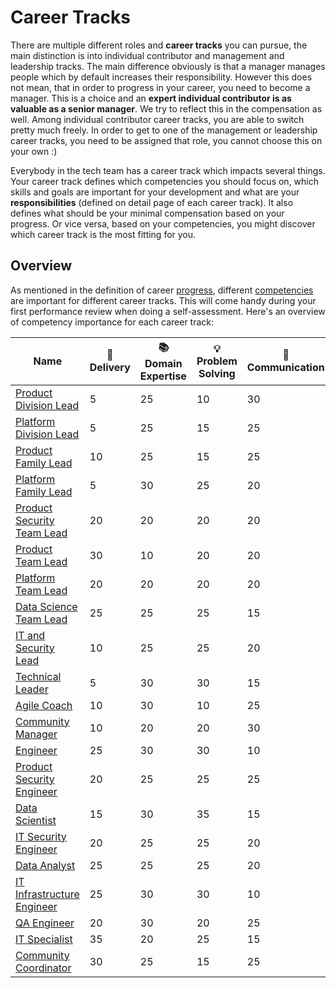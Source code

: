 # Career Tracks

There are multiple different roles and **career tracks** you can pursue, the main distinction is into individual contributor and management and leadership tracks. The main difference obviously is that a manager manages people which by default increases their responsibility. However this does not mean, that in order to progress in your career, you need to become a manager. This is a choice and an **expert individual contributor is as valuable as a senior manager**. We try to reflect this in the compensation as well. Among individual contributor career tracks, you are able to switch pretty much freely. In order to get to one of the management or leadership career tracks, you need to be assigned that role, you cannot choose this on your own :)

Everybody in the tech team has a career track which impacts several things. Your career track defines which competencies you should focus on, which skills and goals are important for your development and what are your **responsibilities** (defined on detail page of each career track). It also defines what should be your minimal compensation based on your progress. Or vice versa, based on your competencies, you might discover which career track is the most fitting for you.

## Overview

As mentioned in the definition of career [progress](../progress.md), different [competencies](../competencies.md) are important for different career tracks. This will come handy during your first performance review when doing a self-assessment. Here's an overview of competency importance for each career track:

| Name | 🚚 Delivery | 📚 Domain Expertise | 💡 Problem Solving | 💬 Communication | 🎖️ Leadership |
|--------------------------------------------------------------------------|----|----|----|----|----|
| [Product Division Lead](product-division-lead.md)                        | 5  | 25 | 10 | 30 | 30 |
| [Platform Division Lead](platform-division-lead.md)                      | 5  | 25 | 15 | 25 | 30 |
| [Product Family Lead](product-family-lead.md)                            | 10 | 25 | 15 | 25 | 25 |
| [Platform Family Lead](platform-family-lead.md)                          | 5  | 30 | 25 | 20 | 20 |
| [Product Security Team Lead](product-security-team-lead.md)              | 20 | 20 | 20 | 20 | 20 |
| [Product Team Lead](product-team-lead.md)                                | 30 | 10 | 20 | 20 | 20 |
| [Platform Team Lead](platform-team-lead.md)                              | 20 | 20 | 20 | 20 | 20 |
| [Data Science Team Lead](data-science-team-lead.md)                      | 25 | 25 | 25 | 15 | 10 |
| [IT and Security Lead](it-and-security-lead.md)                          | 10 | 25 | 25 | 20 | 20 |
| [Technical Leader](technical-leader.md)                                  | 5  | 30 | 30 | 15 | 20 |
| [Agile Coach](agile-coach.md)                                            | 10 | 30 | 10 | 25 | 25 |
| [Community Manager](community-manager.md)                                | 10 | 20 | 20 | 30 | 20 |
| [Engineer](engineer.md)                                                  | 25 | 30 | 30 | 10 | 5  |
| [Product Security Engineer](product-security-engineer.md)                | 20 | 25 | 25 | 25 | 5  |
| [Data Scientist](data-scientist.md)                                      | 15 | 30 | 35 | 15 | 5  |
| [IT Security Engineer](it-security-engineer.md)                          | 20 | 25 | 25 | 20 | 10 |
| [Data Analyst](data-analyst.md)                                          | 25 | 25 | 25 | 20 | 5  |
| [IT Infrastructure Engineer](it-infrastructure-engineer.md)              | 25 | 30 | 30 | 10 | 5  |
| [QA Engineer](qa-engineer.md)                                            | 20 | 30 | 20 | 25 | 5  |
| [IT Specialist](it-specialist.md)                                        | 35 | 20 | 25 | 15 | 5  |
| [Community Coordinator](community-coordinator.md)                        | 30 | 25 | 15 | 25 | 5  |
